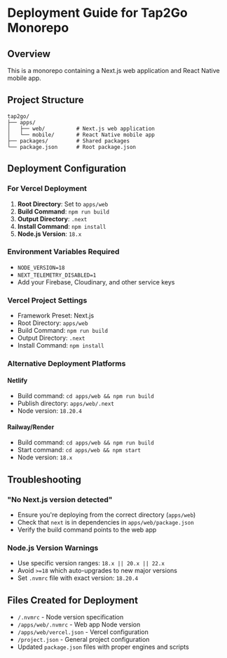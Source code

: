 # Deployment Guide for Tap2Go Monorepo

## Overview
This is a monorepo containing a Next.js web application and React Native mobile app.

## Project Structure
```
tap2go/
├── apps/
│   ├── web/          # Next.js web application
│   └── mobile/       # React Native mobile app
├── packages/         # Shared packages
└── package.json      # Root package.json
```

## Deployment Configuration

### For Vercel Deployment

1. **Root Directory**: Set to `apps/web`
2. **Build Command**: `npm run build`
3. **Output Directory**: `.next`
4. **Install Command**: `npm install`
5. **Node.js Version**: `18.x`

### Environment Variables Required
- `NODE_VERSION=18`
- `NEXT_TELEMETRY_DISABLED=1`
- Add your Firebase, Cloudinary, and other service keys

### Vercel Project Settings
- Framework Preset: Next.js
- Root Directory: `apps/web`
- Build Command: `npm run build`
- Output Directory: `.next`
- Install Command: `npm install`

### Alternative Deployment Platforms

#### Netlify
- Build command: `cd apps/web && npm run build`
- Publish directory: `apps/web/.next`
- Node version: `18.20.4`

#### Railway/Render
- Build command: `cd apps/web && npm run build`
- Start command: `cd apps/web && npm start`
- Node version: `18.x`

## Troubleshooting

### "No Next.js version detected"
- Ensure you're deploying from the correct directory (`apps/web`)
- Check that `next` is in dependencies in `apps/web/package.json`
- Verify the build command points to the web app

### Node.js Version Warnings
- Use specific version ranges: `18.x || 20.x || 22.x`
- Avoid `>=18` which auto-upgrades to new major versions
- Set `.nvmrc` file with exact version: `18.20.4`

## Files Created for Deployment
- `/.nvmrc` - Node version specification
- `/apps/web/.nvmrc` - Web app Node version
- `/apps/web/vercel.json` - Vercel configuration
- `/project.json` - General project configuration
- Updated `package.json` files with proper engines and scripts
